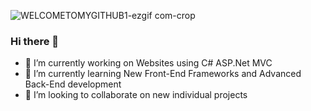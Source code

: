 
![WELCOMETOMYGITHUB1-ezgif com-crop](https://github.com/Gustavo020sp/Gustavo020sp/assets/111130726/7de04624-50a3-4c99-9439-0fb9b7e9414c)


### Hi there 👋
- 🔭 I’m currently working on Websites using C# ASP.Net MVC 
- 🌱 I’m currently learning New Front-End Frameworks and Advanced Back-End development
- 👯 I’m looking to collaborate on new individual projects

<!--
**Gustavo020sp/Gustavo020sp** is a ✨ _special_ ✨ repository because its `README.md` (this file) appears on your GitHub profile.

Here are some ideas to get you started:

- 🔭 I’m currently working on ...
- 🌱 I’m currently learning ...
- 👯 I’m looking to collaborate on ...
- 🤔 I’m looking for help with ...
- 💬 Ask me about ...
- 📫 How to reach me: ...
- 😄 Pronouns: ...
- ⚡ Fun fact: ...
-->

